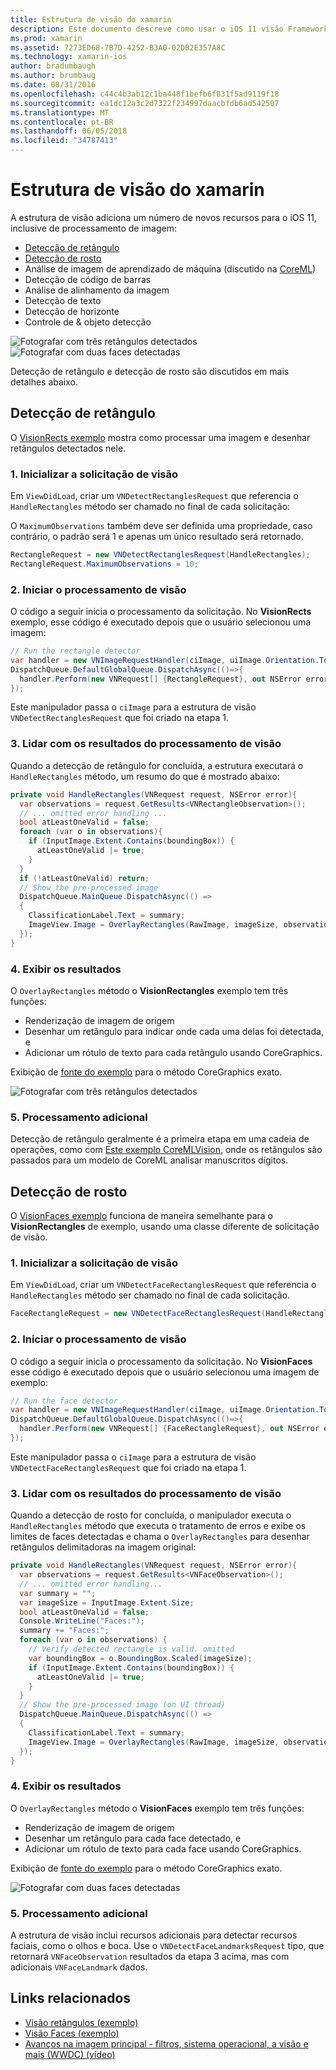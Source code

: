 ```yaml
---
title: Estrutura de visão do xamarin
description: Este documento descreve como usar o iOS 11 visão Framework em xamarin. Especificamente, ele aborda a detecção de retângulo e enfrentam detecção.
ms.prod: xamarin
ms.assetid: 7273ED68-7B7D-4252-B3A0-02DB2E357A8C
ms.technology: xamarin-ios
author: bradumbaugh
ms.author: brumbaug
ms.date: 08/31/2016
ms.openlocfilehash: c44c4b3ab12c1ba448f1befb6f831f5ad9119f18
ms.sourcegitcommit: ea1dc12a3c2d7322f234997daacbfdb6ad542507
ms.translationtype: MT
ms.contentlocale: pt-BR
ms.lasthandoff: 06/05/2018
ms.locfileid: "34787413"
---
```

# <a name="vision-framework-in-xamarinios"></a>Estrutura de visão do xamarin

A estrutura de visão adiciona um número de novos recursos para o iOS 11, inclusive de processamento de imagem:

- [Detecção de retângulo](#rectangles)
- [Detecção de rosto](#faces)
- Análise de imagem de aprendizado de máquina (discutido na [CoreML](~/ios/platform/introduction-to-ios11/coreml.md))
- Detecção de código de barras
- Análise de alinhamento da imagem
- Detecção de texto
- Detecção de horizonte
- Controle de & objeto detecção

![Fotografar com três retângulos detectados](vision-images/found-rectangles-tiny.png) ![Fotografar com duas faces detectadas](vision-images/xamarin-home-faces-tiny.png)

Detecção de retângulo e detecção de rosto são discutidos em mais detalhes abaixo.

<a name="rectangles" />

## <a name="rectangle-detection"></a>Detecção de retângulo

O [VisionRects exemplo](https://developer.xamarin.com/samples/monotouch/ios11/VisionRectangles/) mostra como processar uma imagem e desenhar retângulos detectados nele.

### <a name="1-initialize-the-vision-request"></a>1. Inicializar a solicitação de visão

Em `ViewDidLoad`, criar um `VNDetectRectanglesRequest` que referencia o `HandleRectangles` método ser chamado no final de cada solicitação:

O `MaximumObservations` também deve ser definida uma propriedade, caso contrário, o padrão será 1 e apenas um único resultado será retornado.

```csharp
RectangleRequest = new VNDetectRectanglesRequest(HandleRectangles);
RectangleRequest.MaximumObservations = 10;
```

### <a name="2-start-the-vision-processing"></a>2. Iniciar o processamento de visão

O código a seguir inicia o processamento da solicitação. No **VisionRects** exemplo, esse código é executado depois que o usuário selecionou uma imagem:

```csharp
// Run the rectangle detector
var handler = new VNImageRequestHandler(ciImage, uiImage.Orientation.ToCGImagePropertyOrientation(), new VNImageOptions());
DispatchQueue.DefaultGlobalQueue.DispatchAsync(()=>{
  handler.Perform(new VNRequest[] {RectangleRequest}, out NSError error);
});
```

Este manipulador passa o `ciImage` para a estrutura de visão `VNDetectRectanglesRequest` que foi criado na etapa 1.

### <a name="3-handle-the-results-of-vision-processing"></a>3. Lidar com os resultados do processamento de visão

Quando a detecção de retângulo for concluída, a estrutura executará o `HandleRectangles` método, um resumo do que é mostrado abaixo:

```csharp
private void HandleRectangles(VNRequest request, NSError error){
  var observations = request.GetResults<VNRectangleObservation>();
  // ... omitted error handling ...
  bool atLeastOneValid = false;
  foreach (var o in observations){
    if (InputImage.Extent.Contains(boundingBox)) {
      atLeastOneValid |= true;
    }
  }
  if (!atLeastOneValid) return;
  // Show the pre-processed image
  DispatchQueue.MainQueue.DispatchAsync(() =>
  {
    ClassificationLabel.Text = summary;
    ImageView.Image = OverlayRectangles(RawImage, imageSize, observations);
  });
}
```

### <a name="4-display-the-results"></a>4. Exibir os resultados

O `OverlayRectangles` método o **VisionRectangles** exemplo tem três funções:

- Renderização de imagem de origem
- Desenhar um retângulo para indicar onde cada uma delas foi detectada, e
- Adicionar um rótulo de texto para cada retângulo usando CoreGraphics.

Exibição de [fonte do exemplo](https://developer.xamarin.com/samples/monotouch/ios11/VisionRectangles/) para o método CoreGraphics exato.

![Fotografar com três retângulos detectados](vision-images/found-rectangles-phone-sml.png)

### <a name="5-further-processing"></a>5. Processamento adicional

Detecção de retângulo geralmente é a primeira etapa em uma cadeia de operações, como com [Este exemplo CoreMLVision](~/ios/platform/introduction-to-ios11/coreml.md#coremlvision), onde os retângulos são passados para um modelo de CoreML analisar manuscritos dígitos.


<a name="faces" />

## <a name="face-detection"></a>Detecção de rosto

O [VisionFaces exemplo](https://developer.xamarin.com/samples/monotouch/ios11/VisionFaces/) funciona de maneira semelhante para o **VisionRectangles** de exemplo, usando uma classe diferente de solicitação de visão.

### <a name="1-initialize-the-vision-request"></a>1. Inicializar a solicitação de visão

Em `ViewDidLoad`, criar um `VNDetectFaceRectanglesRequest` que referencia o `HandleRectangles` método ser chamado no final de cada solicitação.

```csharp
FaceRectangleRequest = new VNDetectFaceRectanglesRequest(HandleRectangles);
```

### <a name="2-start-the-vision-processing"></a>2. Iniciar o processamento de visão

O código a seguir inicia o processamento da solicitação. No **VisionFaces** esse código é executado depois que o usuário selecionou uma imagem de exemplo:

```csharp
// Run the face detector
var handler = new VNImageRequestHandler(ciImage, uiImage.Orientation.ToCGImagePropertyOrientation(), new VNImageOptions());
DispatchQueue.DefaultGlobalQueue.DispatchAsync(()=>{
  handler.Perform(new VNRequest[] {FaceRectangleRequest}, out NSError error);
});
```

Este manipulador passa o `ciImage` para a estrutura de visão `VNDetectFaceRectanglesRequest` que foi criado na etapa 1.

### <a name="3-handle-the-results-of-vision-processing"></a>3. Lidar com os resultados do processamento de visão

Quando a detecção de rosto for concluída, o manipulador executa o `HandleRectangles` método que executa o tratamento de erros e exibe os limites de faces detectadas e chama o `OverlayRectangles` para desenhar retângulos delimitadoras na imagem original:

```csharp
private void HandleRectangles(VNRequest request, NSError error){
  var observations = request.GetResults<VNFaceObservation>();
  // ... omitted error handling...
  var summary = "";
  var imageSize = InputImage.Extent.Size;
  bool atLeastOneValid = false;
  Console.WriteLine("Faces:");
  summary += "Faces:";
  foreach (var o in observations) {
    // Verify detected rectangle is valid. omitted
    var boundingBox = o.BoundingBox.Scaled(imageSize);
    if (InputImage.Extent.Contains(boundingBox)) {
      atLeastOneValid |= true;
    }
  }
  // Show the pre-processed image (on UI thread)
  DispatchQueue.MainQueue.DispatchAsync(() =>
  {
    ClassificationLabel.Text = summary;
    ImageView.Image = OverlayRectangles(RawImage, imageSize, observations);
  });
}
```

### <a name="4-display-the-results"></a>4. Exibir os resultados

O `OverlayRectangles` método o **VisionFaces** exemplo tem três funções:

- Renderização de imagem de origem
- Desenhar um retângulo para cada face detectado, e
- Adicionar um rótulo de texto para cada face usando CoreGraphics.

Exibição de [fonte do exemplo](https://developer.xamarin.com/samples/monotouch/ios11/VisionFaces/) para o método CoreGraphics exato.

![Fotografar com duas faces detectadas](vision-images/found-faces-phone-sml.png)

### <a name="5-further-processing"></a>5. Processamento adicional

A estrutura de visão inclui recursos adicionais para detectar recursos faciais, como o olhos e boca. Use o `VNDetectFaceLandmarksRequest` tipo, que retornará `VNFaceObservation` resultados da etapa 3 acima, mas com adicionais `VNFaceLandmark` dados.


## <a name="related-links"></a>Links relacionados

- [Visão retângulos (exemplo)](https://developer.xamarin.com/samples/monotouch/ios11/VisionRectangles/)
- [Visão Faces (exemplo)](https://developer.xamarin.com/samples/monotouch/ios11/VisionFaces/)
- [Avanços na imagem principal - filtros, sistema operacional, a visão e mais (WWDC) (vídeo)](https://developer.apple.com/videos/play/wwdc2017/510/)

